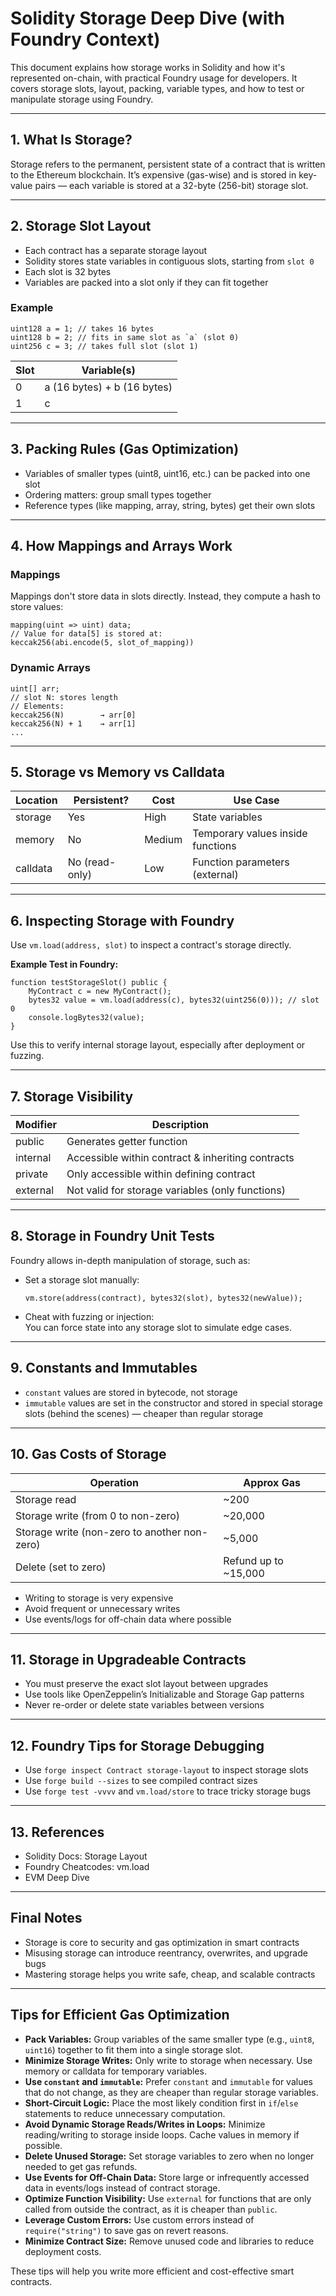 # Solidity Storage Deep Dive (with Foundry Context)

This document explains how storage works in Solidity and how it's represented on-chain, with practical Foundry usage for developers. It covers storage slots, layout, packing, variable types, and how to test or manipulate storage using Foundry.

---

## 1. What Is Storage?

Storage refers to the permanent, persistent state of a contract that is written to the Ethereum blockchain. It’s expensive (gas-wise) and is stored in key-value pairs — each variable is stored at a 32-byte (256-bit) storage slot.

---

## 2. Storage Slot Layout

- Each contract has a separate storage layout
- Solidity stores state variables in contiguous slots, starting from `slot 0`
- Each slot is 32 bytes
- Variables are packed into a slot only if they can fit together

### Example

```solidity
uint128 a = 1; // takes 16 bytes
uint128 b = 2; // fits in same slot as `a` (slot 0)
uint256 c = 3; // takes full slot (slot 1)
```

| Slot | Variable(s)                  |
|------|------------------------------|
| 0    | a (16 bytes) + b (16 bytes)  |
| 1    | c                            |

---

## 3. Packing Rules (Gas Optimization)

- Variables of smaller types (uint8, uint16, etc.) can be packed into one slot
- Ordering matters: group small types together
- Reference types (like mapping, array, string, bytes) get their own slots

---

## 4. How Mappings and Arrays Work

### Mappings

Mappings don't store data in slots directly. Instead, they compute a hash to store values:

```solidity
mapping(uint => uint) data;
// Value for data[5] is stored at:
keccak256(abi.encode(5, slot_of_mapping))
```

### Dynamic Arrays

```solidity
uint[] arr;
// slot N: stores length
// Elements:
keccak256(N)        → arr[0]
keccak256(N) + 1    → arr[1]
...
```

---

## 5. Storage vs Memory vs Calldata

| Location   | Persistent? | Cost   | Use Case                          |
|------------|-------------|--------|-----------------------------------|
| storage    | Yes         | High   | State variables                   |
| memory     | No          | Medium | Temporary values inside functions |
| calldata   | No (read-only) | Low | Function parameters (external)    |

---

## 6. Inspecting Storage with Foundry

Use `vm.load(address, slot)` to inspect a contract's storage directly.

**Example Test in Foundry:**

```solidity
function testStorageSlot() public {
    MyContract c = new MyContract();
    bytes32 value = vm.load(address(c), bytes32(uint256(0))); // slot 0
    console.logBytes32(value);
}
```

Use this to verify internal storage layout, especially after deployment or fuzzing.

---

## 7. Storage Visibility

| Modifier   | Description                                    |
|------------|------------------------------------------------|
| public     | Generates getter function                      |
| internal   | Accessible within contract & inheriting contracts |
| private    | Only accessible within defining contract       |
| external   | Not valid for storage variables (only functions) |

---

## 8. Storage in Foundry Unit Tests

Foundry allows in-depth manipulation of storage, such as:

- Set a storage slot manually:

    ```solidity
    vm.store(address(contract), bytes32(slot), bytes32(newValue));
    ```

- Cheat with fuzzing or injection:  
  You can force state into any storage slot to simulate edge cases.

---

## 9. Constants and Immutables

- `constant` values are stored in bytecode, not storage
- `immutable` values are set in the constructor and stored in special storage slots (behind the scenes) — cheaper than regular storage

---

## 10. Gas Costs of Storage

| Operation                         | Approx Gas |
|------------------------------------|------------|
| Storage read                       | ~200       |
| Storage write (from 0 to non-zero) | ~20,000    |
| Storage write (non-zero to another non-zero) | ~5,000 |
| Delete (set to zero)               | Refund up to ~15,000 |

- Writing to storage is very expensive
- Avoid frequent or unnecessary writes
- Use events/logs for off-chain data where possible

---

## 11. Storage in Upgradeable Contracts

- You must preserve the exact slot layout between upgrades
- Use tools like OpenZeppelin’s Initializable and Storage Gap patterns
- Never re-order or delete state variables between versions

---

## 12. Foundry Tips for Storage Debugging

- Use `forge inspect Contract storage-layout` to inspect storage slots
- Use `forge build --sizes` to see compiled contract sizes
- Use `forge test -vvvv` and `vm.load/store` to trace tricky storage bugs

---

## 13. References

- Solidity Docs: Storage Layout
- Foundry Cheatcodes: vm.load
- EVM Deep Dive

---

## Final Notes

- Storage is core to security and gas optimization in smart contracts
- Misusing storage can introduce reentrancy, overwrites, and upgrade bugs
- Mastering storage helps you write safe, cheap, and scalable contracts

---

## Tips for Efficient Gas Optimization

- **Pack Variables:** Group variables of the same smaller type (e.g., `uint8`, `uint16`) together to fit them into a single storage slot.
- **Minimize Storage Writes:** Only write to storage when necessary. Use memory or calldata for temporary variables.
- **Use `constant` and `immutable`:** Prefer `constant` and `immutable` for values that do not change, as they are cheaper than regular storage variables.
- **Short-Circuit Logic:** Place the most likely condition first in `if`/`else` statements to reduce unnecessary computation.
- **Avoid Dynamic Storage Reads/Writes in Loops:** Minimize reading/writing to storage inside loops. Cache values in memory if possible.
- **Delete Unused Storage:** Set storage variables to zero when no longer needed to get gas refunds.
- **Use Events for Off-Chain Data:** Store large or infrequently accessed data in events/logs instead of contract storage.
- **Optimize Function Visibility:** Use `external` for functions that are only called from outside the contract, as it is cheaper than `public`.
- **Leverage Custom Errors:** Use custom errors instead of `require("string")` to save gas on revert reasons.
- **Minimize Contract Size:** Remove unused code and libraries to reduce deployment costs.

These tips will help you write more efficient and cost-effective smart contracts.